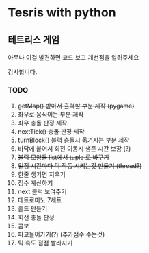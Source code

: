 # Tesris with python

## 테트리스 게임

아무나 이걸 발견하면
코드 보고 개선점을 알려주세요

감사합니다.

### TODO

1. <del>getMap() 받아서 출력할 부분 제작 (pygame)</del>
2. <del>좌우로 움직이는 부분 제작<del/>
3. 좌우 충돌 판정 제작
4. <del>nextTick() 충돌 판정 제작<del>
5. turnBlock() 블럭 충돌시 옮겨지는 부분 제작
6. 바닥에 붙어서 회전 이동시 생존 시간 보장 (?)
7. <del>블럭 모양들 list에서 tuple 로 바꾸기</del>
8. <del>일정 시간마다 틱 작동 시키는것 만들기 (thread?)</del>
9. 한줄 생기면 지우기
10. 점수 계산하기
11. next 블럭 보여주기
12. 테트로미노 7세트
13. 홀드 만들기
14. 회전 충돌 판정
15. 콤보
16. 파고들어가기(?) (추가점수 주는것)
17. 틱 속도 점점 빨라지기
